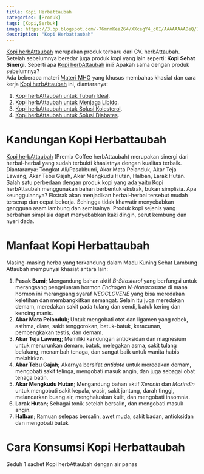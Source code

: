 ```yaml
---
title: Kopi Herbattaubah
categories: [Produk]
tags: [Kopi,Serbuk]
image: https://3.bp.blogspot.com/-76mnmKeaZ64/XXcegY4_c0I/AAAAAAAADeQ/JFoMpVnCEqEKxyGduy025JaFct21qFHPwCKgBGAs/s1600/201909-produk-kopi-herbattaubah-blog.png
description: "Kopi Herbattaubah"
---
```


<div class="paraph"><a href="/posts/kopi-herbattaubah-mav" title="Kopi herbAttaubah">Kopi herbAttaubah</a> merupakan produk terbaru dari CV. herbAttaubah. Setelah sebelumnya beredar juga produk kopi yang lain seperti: <b>Kopi Sehat Sinergi</b>. Seperti apa <a href="/posts/kopi-herbattaubah-mav" title="Kopi herbAttaubah">Kopi herbAttaubah</a> ini? Apakah sama dengan produk sebelumnya?</div>

<div class="paraph">Ada beberapa materi <a href="/categories/materi" title="Materi MHO">Materi MHO</a> yang khusus membahas khasiat dan cara kerja <a href="/posts/kopi-herbattaubah-mav" title="Kopi herbAttaubah">Kopi herbAttaubah</a> ini, diantaranya:</div>

<ol>
<li><a href="/posts/kopi-herbattaubah-untuk-tubuh-ideal-lqf" title="Kopi herbAttaubah untuk Badan Ideal">Kopi herbAttaubah untuk Tubuh Ideal</a>.</li>
<li><a href="/posts/kopi-herbattaubah-untuk-meningkatkan-libido-b10" title="Kopi herbAttaubah untuk Menjaga Libido">Kopi herbAttaubah untuk Menjaga Libido</a>.</li>
<li><a href="/posts/kopi-herbattaubah-untuk-solusi-kolesterol-2d1" title="Kopi herbAttaubah untuk Kolesterol">Kopi herbAttaubah untuk Solusi Kolesterol</a>.</li>
<li><a href="/posts/kopi-herbattaubah-untuk-solusi-diabetes-toj" title="Kopi herbAttaubah untuk Diabetes">Kopi herbAttaubah untuk Solusi Diabates</a>.</li></ol>

<h1>Kandungan Kopi Herbattaubah</h1>

<div class="paraph"><a href="/posts/kopi-herbattaubah-mav" title="Kopi herbAttaubah">Kopi herbAttaubah</a> (Premix Coffee herbAttaubah) merupakan sinergi dari herbal-herbal yang sudah terbukti khasiatnya dengan kualitas terbaik. Diantaranya: Tongkat Ali/Pasakbumi, Akar Mata Pelanduk, Akar Teja Lawang, Akar Tebu Gajah, Akar Mengkudu Hutan, Halban, Larak Hutan.</div>

<div class="paraph">Salah satu perbedaan dengan produk kopi yang ada yaitu Kopi herbAttaubah menggunakan bahan berbentuk ekstrak, bukan simplisia. Apa keunggulannya? Ekstrak akan menjadikan herbal-herbal tersebut mudah terserap dan cepat bekerja. Sehingga tidak khawatir menyebabkan gangguan asam lambung dan semisalnya. Produk kopi sejenis yang berbahan simplisia dapat menyebabkan kaki dingin, perut kembung dan nyeri dada.</div>

<h1>Manfaat Kopi Herbattaubah</h1>

<div class="paraph">Masing-masing herba yang terkandung dalam Madu Kuning Sehat Lambung Attaubah mempunyai khasiat antara lain:</div>

<ol><li><b>Pasak Bumi</b>; Mengandung bahan aktif <i>B-Sitosterol</i> yang berfungsi untuk merangsang pengeluaran hormon <i>Endrogen N-Nonacosane</i> di mana hormon ini merangsang syaraf <i>NEOCLOVENE</i> yang bisa meredakan keletihan dan membangkitkan semangat. Selain itu juga meredakan demam, meredakan sakit pada tulang dan sendi, batuk kering dan kencing manis.</li>
    <li><b>Akar Mata Pelanduk</b>; Untuk mengobati otot dan ligamen yang robek, asthma, diare, sakit tenggorokan, batuk-batuk, keracunan, pembengkakan testis, dan demam.</li>
    <li><b>Akar Teja Lawang</b>; Memiliki kandungan antioksidan dan magnesium untuk menurunkan demam, batuk, melegakan asma, sakit tulang belakang, menambah tenaga, dan sangat baik untuk wanita habis melahirkan.</li>
    <li><b>Akar Tebu Gajah</b>; Akarnya bersifat <i>antidote</i> untuk meredakan demam, mengobati sakit telinga, mengobati masuk angin, dan juga sebagai obat tenaga batin.</li>
    <li><b>Akar Mengkudu Hutan</b>; Mengandung bahan aktif <i>Xeronin</i> dan <i>Morindin</i> untuk mengobati sakit kepala, wasir, sakit jantung, darah tinggi, melancarkan buang air, menghaluskan kulit, dan mengobati insomnia.</li>
    <li><b>Larak Hutan</b>; Sebagai tonik setelah bersalin, dan mengobati masuk angin.</li>
    <li><b>Halban</b>; Ramuan selepas bersalin, awet muda, sakit badan, antioksidan dan mengobati batuk</li></ol>

<h1>Cara Konsumsi Kopi Herbattaubah</h1>

<div class="paraph">Seduh 1 sachet Kopi herbAttaubah dengan air panas</div>